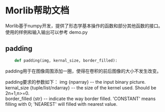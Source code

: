 # Morlib帮助文档

Morlib基于numpy开发，提供了形态学基本操作的函数和部分其他函数的接口。使用的样例和输入输出可以参考 demo.py

## padding

```py
    def padding(img, kernal_size, border_filled):
```

padding用于在图像周围添加一圈，使得在卷积的前后图像的大小不发生改变。

padding要求的参数如下：
    img {nparray} -- the input binary picture.  
    kernal_size {tuple/list/ndarray} -- the size of the kernel used. Should be 2n+1,n>=0.  
    border_filled {str} --  indicate the way border filled. 'CONSTANT' means filling with 0; 'NEAREST' will filled with nearest value.